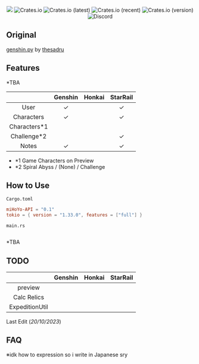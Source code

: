 <div align="center">
    <img src="https://i.imgur.com/pYG0dpf.png">
    <img alt="Crates.io" src="https://img.shields.io/crates/d/miHoYo-API">
    <img alt="Crates.io (latest)" src="https://img.shields.io/crates/dv/miHoYo-API">
    <img alt="Crates.io (recent)" src="https://img.shields.io/crates/dr/miHoYo-API">
    <img alt="Crates.io (version)" src="https://img.shields.io/crates/dv/miHoYo-API/0.1.5">
    <br>
    <img alt="Discord" src="https://img.shields.io/discord/1058271208442953728?color=9001F5">
</div>


## Original

[genshin.py](https://github.com/thesadru/genshin.py) by [thesadru](https://github.com/thesadru)

 
## Features

*TBA

|              | Genshin | Honkai | StarRail |
|:------------:|:-------:|:------:|:--------:| 
|     User     |    ✓    |        |    ✓     |
|  Characters  |    ✓    |        |    ✓     |
| Characters*1 |         |        |          |
| Challenge*2  |         |        |    ✓     |
|    Notes     |    ✓    |        |    ✓     |

- *1 Game Characters on Preview
- *2 Spiral Abyss / (None) / Challenge


## How to Use

``Cargo.toml``
```toml
miHoYo-API = "0.1"
tokio = { version = "1.33.0", features = ["full"] }
```

``main.rs``
```rust

```
*TBA


## TODO
|                | Genshin | Honkai | StarRail |
|:--------------:|:-------:|:------:|:--------:| 
|    preview     |         |        |          |
|  Calc Relics   |         |        |          |
| ExpeditionUtil |         |        |          |


Last Edit (_20/10/2023_)


## FAQ

※idk how to expression so i write in Japanese sry


